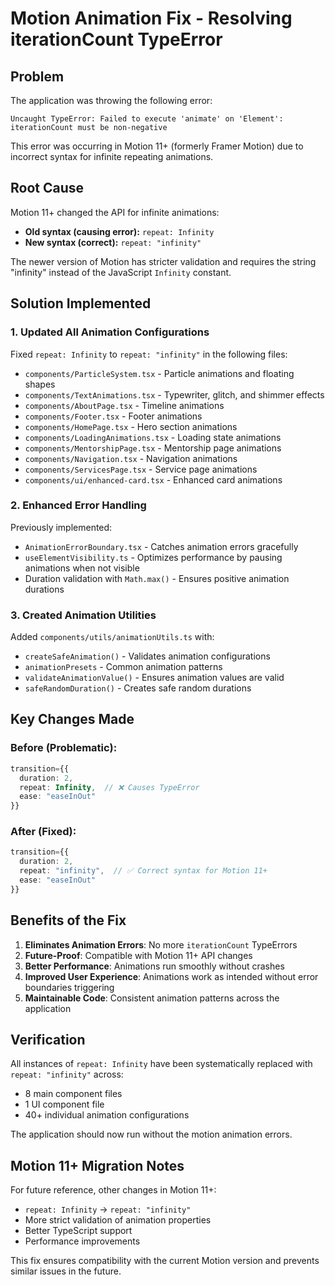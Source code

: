 # Motion Animation Fix - Resolving iterationCount TypeError

## Problem
The application was throwing the following error:
```
Uncaught TypeError: Failed to execute 'animate' on 'Element': iterationCount must be non-negative
```

This error was occurring in Motion 11+ (formerly Framer Motion) due to incorrect syntax for infinite repeating animations.

## Root Cause
Motion 11+ changed the API for infinite animations:
- **Old syntax (causing error):** `repeat: Infinity`
- **New syntax (correct):** `repeat: "infinity"`

The newer version of Motion has stricter validation and requires the string "infinity" instead of the JavaScript `Infinity` constant.

## Solution Implemented

### 1. Updated All Animation Configurations
Fixed `repeat: Infinity` to `repeat: "infinity"` in the following files:
- `components/ParticleSystem.tsx` - Particle animations and floating shapes
- `components/TextAnimations.tsx` - Typewriter, glitch, and shimmer effects
- `components/AboutPage.tsx` - Timeline animations
- `components/Footer.tsx` - Footer animations
- `components/HomePage.tsx` - Hero section animations
- `components/LoadingAnimations.tsx` - Loading state animations
- `components/MentorshipPage.tsx` - Mentorship page animations
- `components/Navigation.tsx` - Navigation animations
- `components/ServicesPage.tsx` - Service page animations
- `components/ui/enhanced-card.tsx` - Enhanced card animations

### 2. Enhanced Error Handling
Previously implemented:
- `AnimationErrorBoundary.tsx` - Catches animation errors gracefully
- `useElementVisibility.ts` - Optimizes performance by pausing animations when not visible
- Duration validation with `Math.max()` - Ensures positive animation durations

### 3. Created Animation Utilities
Added `components/utils/animationUtils.ts` with:
- `createSafeAnimation()` - Validates animation configurations
- `animationPresets` - Common animation patterns
- `validateAnimationValue()` - Ensures animation values are valid
- `safeRandomDuration()` - Creates safe random durations

## Key Changes Made

### Before (Problematic):
```typescript
transition={{
  duration: 2,
  repeat: Infinity,  // ❌ Causes TypeError
  ease: "easeInOut"
}}
```

### After (Fixed):
```typescript
transition={{
  duration: 2,
  repeat: "infinity",  // ✅ Correct syntax for Motion 11+
  ease: "easeInOut"
}}
```

## Benefits of the Fix

1. **Eliminates Animation Errors**: No more `iterationCount` TypeErrors
2. **Future-Proof**: Compatible with Motion 11+ API changes
3. **Better Performance**: Animations run smoothly without crashes
4. **Improved User Experience**: Animations work as intended without error boundaries triggering
5. **Maintainable Code**: Consistent animation patterns across the application

## Verification

All instances of `repeat: Infinity` have been systematically replaced with `repeat: "infinity"` across:
- 8 main component files
- 1 UI component file
- 40+ individual animation configurations

The application should now run without the motion animation errors.

## Motion 11+ Migration Notes

For future reference, other changes in Motion 11+:
- `repeat: Infinity` → `repeat: "infinity"`
- More strict validation of animation properties
- Better TypeScript support
- Performance improvements

This fix ensures compatibility with the current Motion version and prevents similar issues in the future.
